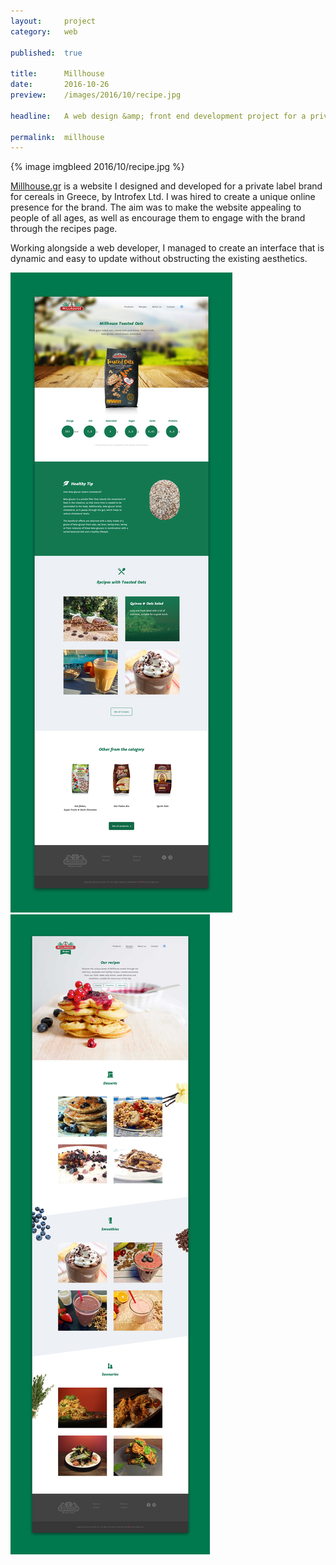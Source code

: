 ```yaml
---
layout:     project
category:   web

published:  true

title:      Millhouse
date:       2016-10-26
preview:    /images/2016/10/recipe.jpg

headline:	A web design &amp; front end development project for a private label brand for cereals in Greece.

permalink:	millhouse
---
```

{% image imgbleed 2016/10/recipe.jpg %}

[Millhouse.gr](http://millhouse.gr) is a website I designed and developed for a private label brand for cereals in Greece, by Introfex Ltd. I was hired to create a unique online presence for the brand. The aim was to make the website appealing to people of all ages, as well as encourage them to engage with the brand through the recipes page.

Working alongside a web developer, I managed to create an interface that is dynamic and easy to update without obstructing the existing aesthetics.

<div class="images-2x2">
    <a href="/images/2016/10/millhouse_product.jpg">
        <img src="/images/2016/10/millhouse_product.jpg">
    </a>
    <a href="/images/2016/10/millhouse_recipes.jpg">
        <img src="/images/2016/10/millhouse_recipes.jpg">
    </a>
</div>